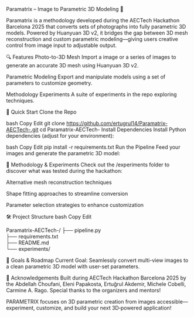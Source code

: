 Paramatrix – Image to Parametric 3D Modeling 🧩

Paramatrix is a methodology developed during the AECTech Hackathon Barcelona 2025 that converts sets of photographs into fully parametric 3D models. 
Powered by Huanyuan 3D v2, it bridges the gap between 3D mesh reconstruction and custom parametric modeling—giving users creative control from image input to adjustable output.

🔍 Features
Photo-to-3D Mesh
Import a image or a series of images to generate an accurate 3D mesh using Huanyuan 3D v2.

Parametric Modeling
Export and manipulate models using a set of parameters to customize geometry.

Methodology Experiments
A suite of experiments in the repo exploring techniques.

🚀 Quick Start
Clone the Repo

bash
Copy
Edit
git clone https://github.com/ertugrul14/Paramatrix-AECTech-.git
cd Paramatrix-AECTech-
Install Dependencies
Install Python dependencies (adjust for your environment):

bash
Copy
Edit
pip install -r requirements.txt
Run the Pipeline
Feed your images and generate the parametric 3D model:

🧪 Methodology & Experiments
Check out the /experiments folder to discover what was tested during the hackathon:

Alternative mesh reconstruction techniques

Shape fitting approaches to streamline conversion

Parameter selection strategies to enhance customization


🛠️ Project Structure
bash
Copy
Edit


Paramatrix-AECTech-/
├── pipeline.py        
├── requirements.txt     
├── README.md      
└── experiments/

🎯 Goals & Roadmap
Current Goal: Seamlessly convert multi-view images to a clean parametric 3D model with user-set parameters.


👥 Acknowledgements
Built during AECTech Hackathon Barcelona 2025 by the Abdellah Choufani, Eleni Papakosta, Ertuğrul Akdemir, Michele Cobelli, Carmine A. Rago. Special thanks to the organizers and mentors!

PARAMETRIX focuses on 3D parametric creation from images accessible—experiment, customize, and build your next 3D‑powered application!
